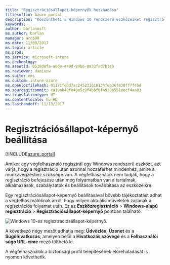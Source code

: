 ```yaml
---
title: "Regisztrációsállapot-képernyők hozzáadása"
titlesuffix: Azure portal
description: "Köszöntheti a Windows 10 rendszerű eszközeiket regisztráló felhasználókat."
keywords: 
author: barlanmsft
ms.author: barlan
manager: arob98
ms.date: 11/08/2017
ms.topic: article
ms.prod: 
ms.service: microsoft-intune
ms.technology: 
ms.assetid: 8518d8fa-a0de-449d-89b6-8a33fad7b3eb
ms.reviewer: damionw
ms.suite: ems
ms.custom: intune-azure
ms.openlocfilehash: 01171fe0d7ac245233616134fea36f830ff7f4bd
ms.sourcegitcommit: ca10ab40fe40e5c9f4b6f6f4950b551eecf4aa03
ms.translationtype: HT
ms.contentlocale: hu-HU
ms.lasthandoff: 11/13/2017
---
```

# <a name="set-up-an-enrollment-status-screen"></a>Regisztrációsállapot-képernyő beállítása

[!INCLUDE[azure_portal](./includes/azure_portal.md)]

Amikor egy végfelhasználó regisztrál egy Windows rendszerű eszközt, azt várja, hogy a regisztráció után azonnal hozzáférhet mindenhez, amire a munkavégzéshez szüksége van. A végfelhasználók nem tudják, hogy a regisztráció befejezése után még folyamatban van a tartalmak, alkalmazások, szabályzatok és beállítások továbbítása az eszközeikre.

Egy regisztrációsállapot-képernyő beállításával bővebb tájékoztatást adhat a végfelhasználóknak arról, hogy milyen aktuális műveletek zajlanak a regisztrációs folyamat után. Ez az **Eszközregisztráció** > **Windows-alapú regisztráció** > **Regisztrációsállapot-képernyő** pontban található.

![Windows 10-es regisztrációsállapot-képernyő.](./media/win10-enrollment-status-admin-setup.png)

A következő négy mezőt adhatja meg: **Üdvözlés**, **Üzenet** és a **Súgóhivatkozás**, amelyen belül a **Hivatkozás szövege** és a **Felhasználói súgó URL-címe** mező tölthető ki.

A végfelhasználók a biztonsági profil telepítésének előrehaladását is nyomon követhetik. 
